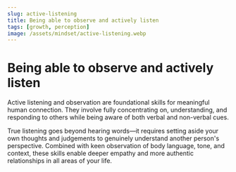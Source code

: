 ```yaml
---
slug: active-listening
title: Being able to observe and actively listen
tags: [growth, perception]
image: /assets/mindset/active-listening.webp
---
```


# Being able to observe and actively listen

<!-- truncate -->

Active listening and observation are foundational skills for meaningful human connection. They
involve fully concentrating on, understanding, and responding to others while being aware of both
verbal and non-verbal cues.

True listening goes beyond hearing words—it requires setting aside your own thoughts and judgements
to genuinely understand another person's perspective. Combined with keen observation of body
language, tone, and context, these skills enable deeper empathy and more authentic relationships in
all areas of your life.
